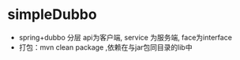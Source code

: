 # simpleDubbo
* spring+dubbo 分层 api为客户端, service 为服务端, face为interface
* 打包：mvn clean package ,依赖在与jar包同目录的lib中
